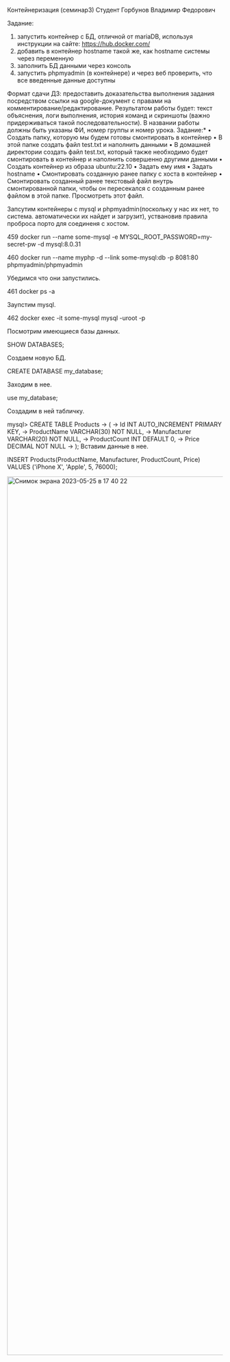 Контейнеризация (семинар3)
Студент Горбунов Владимир Федорович

Задание:
1) запустить контейнер с БД, отличной от mariaDB, используя инструкции на сайте: https://hub.docker.com/ 
2) добавить в контейнер hostname такой же, как hostname системы через переменную
3) заполнить БД данными через консоль
4) запустить phpmyadmin (в контейнере) и через веб проверить, что все введенные данные доступны

Формат сдачи ДЗ: предоставить доказательства выполнения задания посредством ссылки на google-документ с правами на комментирование/редактирование.
Результатом работы будет: текст объяснения, логи выполнения, история команд и скриншоты (важно придерживаться такой последовательности).
В названии работы должны быть указаны ФИ, номер группы и номер урока.
Задание:*
• Создать папку, которую мы будем готовы смонтировать в контейнер
• В этой папке создать файл test.txt и наполнить данными
• В домашней директории создать файл test.txt, который также необходимо будет смонтировать в контейнер и наполнить совершенно другими данными
• Создать контейнер из образа ubuntu:22.10
• Задать ему имя
• Задать hostname
• Смонтировать созданную ранее папку с хоста в контейнер
• Смонтировать созданный ранее текстовый файл внутрь смонтированной папки, чтобы он пересекался с созданным ранее файлом в этой папке. Просмотреть этот файл.



Запсутим контейнеры с mysql и  phpmyadmin(поскольку у нас их нет, то система. автоматически их найдет и загрузит), уствановив правила проброса порто для соединеня c хостом. 

  459  docker run --name some-mysql -e MYSQL_ROOT_PASSWORD=my-secret-pw -d mysql:8.0.31
  
  460  docker run --name myphp -d --link some-mysql:db -p 8081:80 phpmyadmin/phpmyadmin
  
  
  Убедимся что они запустились.
  
  461  docker ps -a
  
  Заупстим mysql.
  
  462  docker exec -it some-mysql mysql -uroot -p
  
  Посмотрим имеющиеся базы данных.
  
  SHOW DATABASES;
  
Создаем новую БД.

CREATE DATABASE my_database;

Заходим в нее.

use my_database;

Создадим в ней табличку.

mysql> CREATE TABLE Products
    -> (
    ->     Id INT AUTO_INCREMENT PRIMARY KEY,
    ->     ProductName VARCHAR(30) NOT NULL,
    ->     Manufacturer VARCHAR(20) NOT NULL,
    ->     ProductCount INT DEFAULT 0,
    ->     Price DECIMAL NOT NULL
    -> );
Вставим данные в нее. 

INSERT Products(ProductName, Manufacturer, ProductCount, Price) 
VALUES ('iPhone X', 'Apple', 5, 76000);

<img width="2048" alt="Снимок экрана 2023-05-25 в 17 40 22" src="https://github.com/VladimirGorF/Conteinerization/assets/110591063/195f3689-5586-4651-be2d-5d9564f4a26f">



